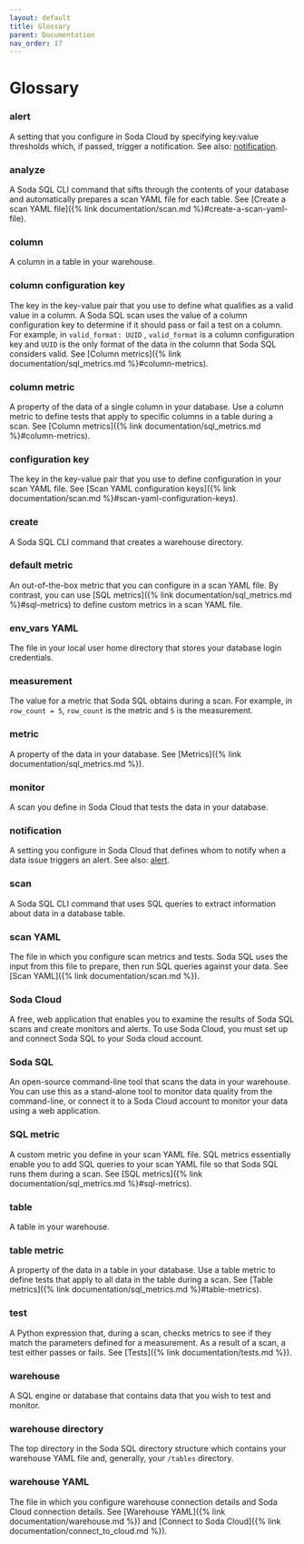 ```yaml
---
layout: default
title: Glossary
parent: Documentation
nav_order: 17
---
```


# Glossary
<!--This glossary contains Soda-specific terms only. Do not define industry terminology such as "SQL" or "query".-->

### alert 
A setting that you configure in Soda Cloud by specifying key:value thresholds which, if passed, trigger a notification. See also: [notification](#notification).

### analyze
A Soda SQL CLI command that sifts through the contents of your database and automatically prepares a scan YAML file for each table. See [Create a scan YAML file]({% link documentation/scan.md %}#create-a-scan-yaml-file).

### column
A column in a table in your warehouse.

### column configuration key
The key in the key-value pair that you use to define what qualifies as a valid value in a column. A Soda SQL scan uses the value of a column configuration key to determine if it should pass or fail a test on a column. For example, in `valid_format: UUID` , `valid_format` is a column configuration key and `UUID` is the only format of the data in the column that Soda SQL considers valid. See [Column metrics]({% link documentation/sql_metrics.md %}#column-metrics).

### column metric
A property of the data of a single column in your database. Use a column metric to define tests that apply to specific columns in a table during a scan. See [Column metrics]({% link documentation/sql_metrics.md %}#column-metrics).

### configuration key
The key in the key-value pair that you use to define configuration in your scan YAML file. See [Scan YAML configuration keys]({% link documentation/scan.md %}#scan-yaml-configuration-keys).

### create
A Soda SQL CLI command that creates a warehouse directory.

### default metric
An out-of-the-box metric that you can configure in a scan YAML file. By contrast, you can use [SQL metrics]({% link documentation/sql_metrics.md %}#sql-metrics) to define custom metrics in a scan YAML file.

### env_vars YAML
The file in your local user home directory that stores your database login credentials.

### measurement
The value for a metric that Soda SQL obtains during a scan. For example, in `row_count = 5`, `row_count` is the metric and `5` is the measurement.

### metric
A property of the data in your database. See [Metrics]({% link documentation/sql_metrics.md %}). 

### monitor
A scan you define in Soda Cloud that tests the data in your database.

### notification 
A setting you configure in Soda Cloud that defines whom to notify when a data issue triggers an alert. See also: [alert](#alert).

### scan
A Soda SQL CLI command that uses SQL queries to extract information about data in a database table.

### scan YAML
The file in which you configure scan metrics and tests. Soda SQL uses the input from this file to prepare, then run SQL queries against your data. See [Scan YAML]({% link documentation/scan.md %}).

### Soda Cloud
A free, web application that enables you to examine the results of Soda SQL scans and create monitors and alerts. To use Soda Cloud, you must set up and connect Soda SQL to your Soda cloud account.

### Soda SQL
An open-source command-line tool that scans the data in your warehouse. You can use this as a stand-alone tool to monitor data quality from the command-line, or connect it to a Soda Cloud account to monitor your data using a web application.

### SQL metric
A custom metric you define in your scan YAML file. SQL metrics essentially enable you to add SQL queries to your scan YAML file so that Soda SQL runs them during a scan. See [SQL metrics]({% link documentation/sql_metrics.md %}#sql-metrics).

### table
A table in your warehouse.

### table metric
A property of the data in a table in your database. Use a table metric to define tests that apply to all data in the table during a scan. See [Table metrics]({% link documentation/sql_metrics.md %}#table-metrics).

### test
A Python expression that, during a scan, checks metrics to see if they match the parameters defined for a measurement. As a result of a scan, a test either passes or fails. See [Tests]({% link documentation/tests.md %}).

### warehouse
A SQL engine or database that contains data that you wish to test and monitor.

### warehouse directory
The top directory in the Soda SQL directory structure which contains your warehouse YAML file and, generally, your `/tables` directory.

### warehouse YAML
The file in which you configure warehouse connection details and Soda Cloud connection details. See [Warehouse YAML]({% link documentation/warehouse.md %}) and [Connect to Soda Cloud]({% link documentation/connect_to_cloud.md %}).